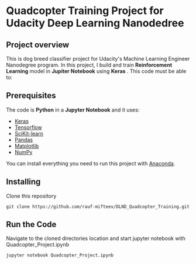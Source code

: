 # Quadcopter Training Project for Udacity Deep Learning Nanodedree 

## Project overview
This is dog breed classifier project for Udacity's Machine Learning Engineer Nanodegree program. In this project, I build and train **Reinforcement Learning** model in **Jupiter Notebook** using **Keras** . This code must be able to:


## Prerequisites
The code is **Python** in a **Jupyter Notebook** and it uses:

* [Keras](https://keras.io/)
* [Tensorflow](https://www.tensorflow.org/)
* [SciKit-learn](https://scikit-learn.org/stable/)
* [Pandas](https://pandas.pydata.org/)
* [Matplotlib](https://matplotlib.org/)
* [NumPy](http://www.numpy.org/)

You can install everything you need to run this project with [Anaconda](https://www.anaconda.com/).

## Installing
Clone this repository

`git clone https://github.com/rauf-mifteev/DLND_Quadcopter_Training.git`

## Run the Code
Navigate to the cloned directories location and start jupyter notebook with Quadcopter_Project.ipynb

`jupyter notebook Quadcopter_Project.ipynb`
